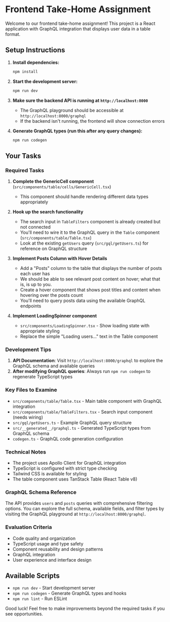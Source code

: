 # Frontend Take-Home Assignment

Welcome to our frontend take-home assignment! This project is a React application with GraphQL integration that displays user data in a table format.

## Setup Instructions

1. **Install dependencies:**

   ```bash
   npm install
   ```

2. **Start the development server:**

   ```bash
   npm run dev
   ```

3. **Make sure the backend API is running at `http://localhost:8000`**

   - The GraphQL playground should be accessible at `http://localhost:8000/graphql`
   - If the backend isn't running, the frontend will show connection errors

4. **Generate GraphQL types (run this after any query changes):**
   ```bash
   npm run codegen
   ```

## Your Tasks

### Required Tasks

1. **Complete the GenericCell component** (`src/components/table/cells/GenericCell.tsx`)

   - This component should handle rendering different data types appropriately

2. **Hook up the search functionality**

   - The search input in `TableFilters` component is already created but not connected
   - You'll need to wire it to the GraphQL query in the `Table` component (`src/components/table/Table.tsx`)
   - Look at the existing `getUsers` query (`src/gql/getUsers.ts`) for reference on GraphQL structure

3. **Implement Posts Column with Hover Details**

   - Add a "Posts" column to the table that displays the number of posts each user has
   - We should be able to see relevant post content on hover; what that is, is up to you.
   - Create a hover component that shows post titles and content when hovering over the posts count
   - You'll need to query posts data using the available GraphQL endpoints

4. **Implement LoadingSpinner component**
   - `src/components/LoadingSpinner.tsx` - Show loading state with appropriate styling
   - Replace the simple "Loading users..." text in the Table component

### Development Tips

1. **API Documentation**: Visit `http://localhost:8000/graphql` to explore the GraphQL schema and available queries
2. **After modifying GraphQL queries**: Always run `npm run codegen` to regenerate TypeScript types

### Key Files to Examine

- `src/components/table/Table.tsx` - Main table component with GraphQL integration
- `src/components/table/TableFilters.tsx` - Search input component (needs wiring)
- `src/gql/getUsers.ts` - Example GraphQL query structure
- `src/__generated__/graphql.ts` - Generated TypeScript types from GraphQL schema
- `codegen.ts` - GraphQL code generation configuration

### Technical Notes

- The project uses Apollo Client for GraphQL integration
- TypeScript is configured with strict type checking
- Tailwind CSS is available for styling
- The table component uses TanStack Table (React Table v8)

### GraphQL Schema Reference

The API provides `users` and `posts` queries with comprehensive filtering options. You can explore the full schema, available fields, and filter types by visiting the GraphQL playground at `http://localhost:8000/graphql`.

### Evaluation Criteria

- Code quality and organization
- TypeScript usage and type safety
- Component reusability and design patterns
- GraphQL integration
- User experience and interface design

## Available Scripts

- `npm run dev` - Start development server
- `npm run codegen` - Generate GraphQL types and hooks
- `npm run lint` - Run ESLint

Good luck! Feel free to make improvements beyond the required tasks if you see opportunities.
